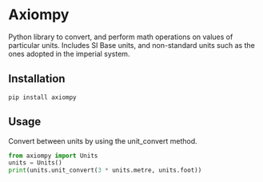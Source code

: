 # Axiompy
Python library to convert, and perform math operations on values of particular units.
Includes SI Base units, and non-standard units such as the ones adopted in the imperial system.

## Installation

```
pip install axiompy
```

## Usage
Convert between units by using the unit_convert method.
```python
from axiompy import Units
units = Units()
print(units.unit_convert(3 * units.metre, units.foot))
```